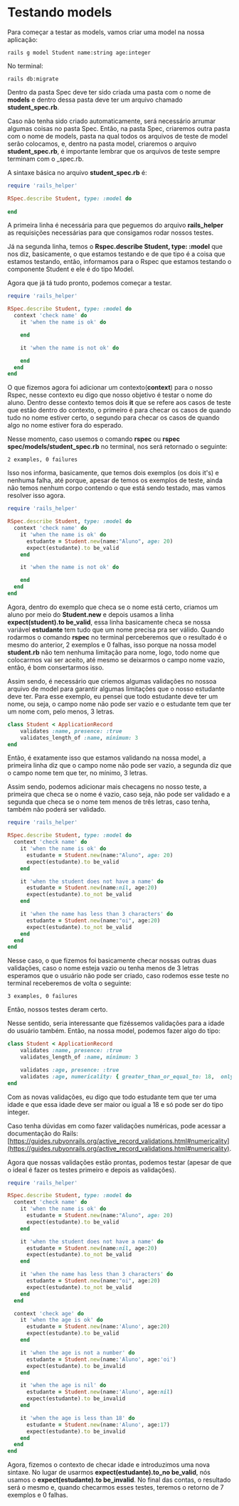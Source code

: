 # Testando models

Para começar a testar as models, vamos criar uma model na nossa aplicação:

`rails g model Student name:string age:integer`

No terminal:

`rails db:migrate`

Dentro da pasta Spec deve ter sido criada uma pasta com o nome de **models** e dentro dessa pasta deve ter um arquivo chamado **student_spec.rb**.

Caso não tenha sido criado automaticamente, será necessário arrumar algumas coisas no pasta Spec. Então, na pasta Spec, criaremos outra pasta com o nome de models, pasta na qual todos os arquivos de teste de model serão colocamos, e, dentro na pasta model, criaremos o arquivo **student_spec.rb**, é importante lembrar que os arquivos de teste sempre terminam com o _spec.rb.

A sintaxe básica no arquivo **student_spec.rb** é:

```ruby
require 'rails_helper'

RSpec.describe Student, type: :model do
  
end
```

A primeira linha é necessária para que peguemos do arquivo **rails_helper** as requisições necessárias para que consigamos rodar nossos testes.

Já na segunda linha, temos o **Rspec.describe Student, type: :model** que nos diz, basicamente, o que estamos testando e de que tipo é a coisa que estamos testando, então, informamos para o Rspec que estamos testando o componente Student e ele é do tipo Model.

Agora que já tá tudo pronto, podemos começar a testar.

```ruby
require 'rails_helper'

RSpec.describe Student, type: :model do
  context 'check name' do 
    it 'when the name is ok' do

    end

    it 'when the name is not ok' do

    end
  end
end
```

O que fizemos agora foi adicionar um contexto(**context**) para o nosso Rspec, nesse contexto eu digo que nosso objetivo é testar o nome do aluno. Dentro desse contexto temos dois **it** que se refere aos casos de teste que estão dentro do contexto, o primeiro é para checar os casos de quando tudo no nome estiver certo, o segundo para checar os casos de quando algo no nome estiver fora do esperado.

Nesse momento, caso usemos o comando **rspec** ou **rspec spec/models/student_spec.rb** no terminal, nos será retornado o seguinte:

`2 examples, 0 failures`

Isso nos informa, basicamente, que temos dois exemplos (os dois it's) e nenhuma falha, até porque, apesar de temos os exemplos de teste, ainda não temos nenhum corpo contendo o que está sendo testado, mas vamos resolver isso agora.

```ruby
require 'rails_helper'

RSpec.describe Student, type: :model do
  context 'check name' do 
    it 'when the name is ok' do
      estudante = Student.new(name:"Aluno", age: 20)
      expect(estudante).to be_valid
    end

    it 'when the name is not ok' do

    end
  end
end
```

Agora, dentro do exemplo que checa se o nome está certo, criamos um aluno por meio do **Student.new** e depois usamos a linha **expect(student).to be_valid**, essa linha basicamente checa se nossa variável **estudante** tem tudo que um nome precisa pra ser válido. Quando rodarmos o comando **rspec** no terminal perceberemos que o resultado é o mesmo do anterior, 2 exemplos e 0 falhas, isso porque na nossa model **student.rb** não tem nenhuma limitação para nome, logo, todo nome que colocarmos vai ser aceito, até mesmo se deixarmos o campo nome vazio, então, é bom consertarmos isso.

Assim sendo, é necessário que criemos algumas validações no nossoa arquivo de model para garantir algumas limitações que o nosso estudante deve ter. Para esse exemplo, eu pensei que todo estudante deve ter um nome, ou seja, o campo nome não pode ser vazio e o estudante tem que ter um nome com, pelo menos, 3 letras.

```ruby
class Student < ApplicationRecord
    validates :name, presence: :true
    validates_length_of :name, minimum: 3
end
```

Então, é exatamente isso que estamos validando na nossa model, a primeira linha diz que o campo nome não pode ser vazio, a segunda diz que o campo nome tem que ter, no mínimo, 3 letras.

Assim sendo, podemos adicionar mais checagens no nosso teste, a primeira que checa se o nome é vazio, caso seja, não pode ser validado e a segunda que checa se o nome tem menos de três letras, caso tenha, também não poderá ser validado.

```ruby
require 'rails_helper'

RSpec.describe Student, type: :model do
  context 'check name' do 
    it 'when the name is ok' do
      estudante = Student.new(name:"Aluno", age: 20)
      expect(estudante).to be_valid
    end

    it 'when the student does not have a name' do
      estudante = Student.new(name:nil, age:20)
      expect(estudante).to_not be_valid
    end

    it 'when the name has less than 3 characters' do
      estudante = Student.new(name:"oi", age:20)
      expect(estudante).to_not be_valid
    end
  end
end
```

Nesse caso, o que fizemos foi basicamente checar nossas outras duas validações, caso o nome esteja vazio ou tenha menos de 3 letras esperamos que o usuário não pode ser criado, caso rodemos esse teste no terminal receberemos de volta o seguinte:

`3 examples, 0 failures`

Então, nossos testes deram certo.

Nesse sentido, seria interessante que fizéssemos validações para a idade do usuário também. Então, na nossa model, podemos fazer algo do tipo:

```ruby
class Student < ApplicationRecord
    validates :name, presence: :true
    validates_length_of :name, minimum: 3

    validates :age, presence: :true
    validates :age, numericality: { greater_than_or_equal_to: 18,  only_integer: true }
end
```

Com as novas validações, eu digo que todo estudante tem que ter uma idade e que essa idade deve ser maior ou igual a 18 e só pode ser do tipo integer.

Caso tenha dúvidas em como fazer validações numéricas, pode acessar a documentação do Rails: [https://guides.rubyonrails.org/active_record_validations.html#numericality](https://guides.rubyonrails.org/active_record_validations.html#numericality).

Agora que nossas validações estão prontas, podemos testar (apesar de que o ideal é fazer os testes primeiro e depois as validações).

```ruby
require 'rails_helper'

RSpec.describe Student, type: :model do
  context 'check name' do 
    it 'when the name is ok' do
      estudante = Student.new(name:"Aluno", age: 20)
      expect(estudante).to be_valid
    end

    it 'when the student does not have a name' do
      estudante = Student.new(name:nil, age:20)
      expect(estudante).to_not be_valid
    end

    it 'when the name has less than 3 characters' do
      estudante = Student.new(name:"oi", age:20)
      expect(estudante).to_not be_valid
    end
  end

  context 'check age' do 
    it 'when the age is ok' do 
      estudante = Student.new(name:'Aluno', age:20)
      expect(estudante).to be_valid
    end

    it 'when the age is not a number' do 
      estudante = Student.new(name:'Aluno', age:'oi')
      expect(estudante).to be_invalid
    end

    it 'when the age is nil' do 
      estudante = Student.new(name:'Aluno', age:nil)
      expect(estudante).to be_invalid
    end

    it 'when the age is less than 18' do 
      estudante = Student.new(name:'Aluno', age:17)
      expect(estudante).to be_invalid
    end
  end
end
```

Agora, fizemos o contexto de checar idade e introduzimos uma nova sintaxe. No lugar de usarmos **expect(estudante).to_no be_valid**, nós usamos o **expect(estudante).to be_invalid**. No final das contas, o resultado será o mesmo e, quando checarmos esses testes, teremos o retorno de 7 exemplos e 0 falhas.